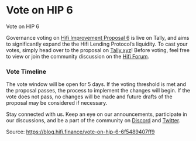 
# Vote on HIP 6

Vote on HIP 6

Governance voting on [Hifi Improvement Proposal 6](https://www.tally.xyz/gov/hifi-dao/proposal/5?chart=0) is live on Tally, and aims to significantly expand the the Hifi Lending Protocol’s liquidity. To cast your votes, simply head over to the proposal on [Tally.xyz](https://www.tally.xyz/gov/hifi-dao/proposal/5?chart=0)! Before voting, feel free to view or join the community discussion on the [Hifi Forum](https://forum.hifi.finance/t/hip-6-liquidity-bootstrapping-program/303).

### Vote Timeline

The vote window will be open for 5 days. If the voting threshold is met and the proposal passes, the process to implement the changes will begin. If the vote does not pass, no changes will be made and future drafts of the proposal may be considered if necessary.

Stay connected with us. Keep an eye on our announcements, participate in our discussions, and be a part of the community on [Discord](https://discord.com/invite/uGxaCppKSH) and [Twitter](https://twitter.com/hififinance).


Source: https://blog.hifi.finance/vote-on-hip-6-6f5489407ff9
